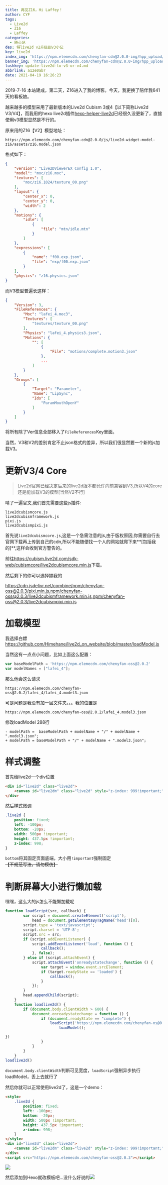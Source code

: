 ```yaml
---
title: 再见Z16，Hi Laffey！
author: CYF
tags:
  - Live2d
  - Z16
  - Laffey
categories:
  - 随心记
des: 将live2d v2升级到v3小记
key: live2d
index_img: 'https://npm.elemecdn.com/chenyfan-cdn@2.0.0-img/hpp_upload/1618823392000.png'
banner_img: 'https://npm.elemecdn.com/chenyfan-cdn@2.0.0-img/hpp_upload/1618823392000.png'
lushkey: update-live2d-to-v3-or-v4.md
abbrlink: a12e0ab7
date: 2021-04-19 16:26:23
---
```


2019-7-16 本站建成，第二天，Z16进入了我的博客。今天，我更换了陪伴我641天的看板娘。

<!--more-->

越来越多的模型采用了最新版本的Live2d Cubism 3或4【以下简称Live2d V3/V4】，而我用的hexo live2d插件[hexo-helper-live2d](https://github.com/EYHN/hexo-helper-live2d)已经很久没更新了，直接使用v3模型显然是不行的。

原来用的Z16【V2】模型地址：

```url
https://npm.elemecdn.com/chenyfan-cdn@2.0.0/js/live2d-widget-model-z16/assets/z16.model.json	
```

格式如下：

```json
{
    "version": "Live2DViewerEX Config 1.0",
    "model": "moc/z16.moc",
    "textures": [
        "moc/z16.1024/texture_00.png"
    ],
    "layout": {
        "center_x": 0,
        "center_y": 0,
        "width": 2
    },
    "motions": {
        "idle": [
            {
                "file": "mtn/idle.mtn"
            }
        ]
    },
    "expressions": [
        {
            "name": "f00.exp.json",
            "file": "exp/f00.exp.json"
        }
    ],
    "physics": "z16.physics.json"
}
```

而V3模型普遍长这样：

```json
{
    "Version": 3,
    "FileReferences": {
        "Moc": "lafei_4.moc3",
        "Textures": [
            "textures/texture_00.png"
        ],
        "Physics": "lafei_4.physics3.json",
        "Motions": {
            "": [
                {
                    "File": "motions/complete.motion3.json"
                },
                ...
            ]
        }
    },
    "Groups": [
        {
            "Target": "Parameter",
            "Name": "LipSync",
            "Ids": [
                "ParamMouthOpenY"
            ]
        }
    ]
}
```


将所有除了Ver信息全部移入了`FileReferences`Key里面。

当然，V3和V2的差别肯定不止json格式的差异，所以我们很显然要一个新的js加载V3。

# 更新V3/4 Core

> Live2d官网已经决定后来的live2d版本都允许向前兼容到V3,所以V4的core还是能加载V3的模型[当然V2不行]

啃了一遍官文,我们首先需要这些js插件:

```
live2dcubismcore.js
live2dcubismframework.js
pixi.js
live2dcubismpixi.js
```

首先说`live2dcubismcore.js`,这是一个急需注意的js,由于版权原因,你需要自行去官网下载再上传到自己的cdn,所以不能随便找一个人的网站就爬下来**[包括我的]**,这样会收到官方警告的。


前往<https://cubism.live2d.com/sdk-web/cubismcore/live2dcubismcore.min.js>下载。


然后剩下的你可以选择嫖我的

<https://cdn.jsdelivr.net/combine/npm/chenyfan-oss@2.0.3/pixi.min.js,npm/chenyfan-oss@2.0.3/live2dcubismframework.min.js,npm/chenyfan-oss@2.0.3/live2dcubismpixi.min.js>


# 加载模型

我选择白嫖<https://github.com/Himehane/live2d_on_website/blob/master/loadModel.js>

当然这有一点点小问题，比如上面这么配置：

```js
var baseModelPath = 'https://npm.elemecdn.com/chenyfan-oss@2.0.2'
var modelNames = ["lafei_4"];
```

那么他会这么请求

```url
https://npm.elemecdn.com/chenyfan-oss@2.0.2/lafei_4/lafei_4.model3.json
```

可是问题是我没有加一层文件夹。。。我的位置是

```url
https://npm.elemecdn.com/chenyfan-oss@2.0.2/lafei_4.model3.json
```

修改loadModel 288行

```
- modelPath =  baseModelPath + modelName + "/" + modelName + ".model3.json";
+ modelPath = baseModelPath + "/" + modelName + ".model3.json";
```

# 样式调整

首先给live2d一个div位置

```html
<div id="live2d" class="live2d">
    <canvas id="live2dm" class="live2d" style="z-index: 999!important;"></canvas>
</div>
```

然后样式微调

```css
.live2d {
    position: fixed; 
    left: -100px;
    bottom: -20px;
    width: 500px !important;
    height: 437.5px !important;
    z-index: 998;
}
```

`bottom`将其固定页面底端，大小用`!important`强制固定~~【不规范写法，请勿模仿】~~

# 判断屏幕大小进行懒加载

嘿嘿，这么大的js怎么不能懒加载呢

```js
function loadScript(src, callback) {
        var script = document.createElement('script'),
            head = document.getElementsByTagName('head')[0];
        script.type = 'text/javascript';
        script.charset = 'UTF-8';
        script.src = src;
        if (script.addEventListener) {
            script.addEventListener('load', function () {
                callback();
            }, false);
        } else if (script.attachEvent) {
            script.attachEvent('onreadystatechange', function () {
                var target = window.event.srcElement;
                if (target.readyState == 'loaded') {
                    callback();
                }
            });
        }
        head.appendChild(script);
    }
    function loadlive2d() {
        if (document.body.clientWidth > 600) {
            document.onreadystatechange = function () {
                if (document.readyState == "complete") {
                    loadScript('https://npm.elemecdn.com/chenyfan-os@0.0.0-r1/load.js',function(){
                        loadModel();

})
                }
            }
        }
    }
loadlive2d()
```

`document.body.clientWidth`判断可见宽度，`loadScript`强制异步执行loadModel，丢上去就行了

然后你就可以正常使用live2d了，这是一个demo：

```html
<style>
    .live2d {
        position: fixed;
        left: -100px;
        bottom: -20px;
        width: 500px !important;
        height: 437.5px !important;
        z-index: 998;
    }
</style>
<div id="live2d" class="live2d">
    <canvas id="live2dm" class="live2d" style="z-index: 999!important;"></canvas>
</div>
<script src="https://npm.elemecdn.com/chenyfan-oss@2.0.3"></script>
```

![](https://npm.elemecdn.com/chenyfan-cdn@2.0.0-img/hpp_upload/1618822975000.png)

然后添加到Hexo就改模板吧...没什么好说的![](https://npm.elemecdn.com/chenyfan-oss@1.1.8/5896ec2cb7f39.gif)